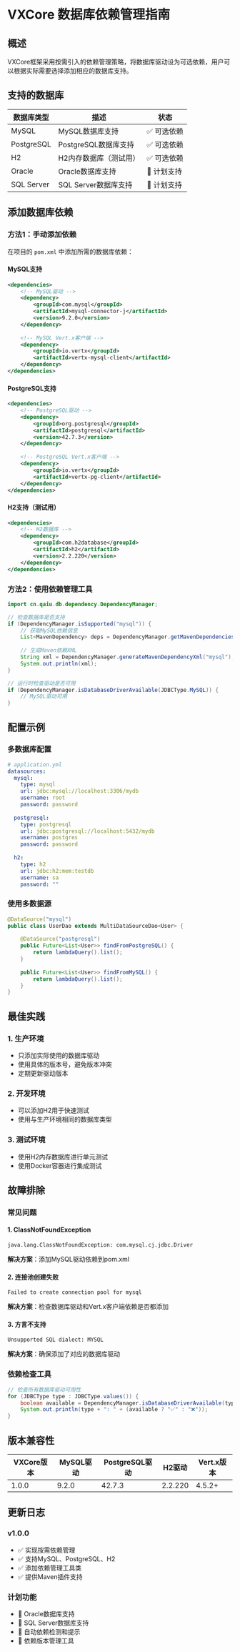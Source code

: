 # VXCore 数据库依赖管理指南

## 概述

VXCore框架采用按需引入的依赖管理策略，将数据库驱动设为可选依赖，用户可以根据实际需要选择添加相应的数据库支持。

## 支持的数据库

| 数据库类型 | 描述 | 状态 |
|-----------|------|------|
| MySQL | MySQL数据库支持 | ✅ 可选依赖 |
| PostgreSQL | PostgreSQL数据库支持 | ✅ 可选依赖 |
| H2 | H2内存数据库（测试用） | ✅ 可选依赖 |
| Oracle | Oracle数据库支持 | 🔄 计划支持 |
| SQL Server | SQL Server数据库支持 | 🔄 计划支持 |

## 添加数据库依赖

### 方法1：手动添加依赖

在项目的 `pom.xml` 中添加所需的数据库依赖：

#### MySQL支持
```xml
<dependencies>
    <!-- MySQL驱动 -->
    <dependency>
        <groupId>com.mysql</groupId>
        <artifactId>mysql-connector-j</artifactId>
        <version>9.2.0</version>
    </dependency>
    
    <!-- MySQL Vert.x客户端 -->
    <dependency>
        <groupId>io.vertx</groupId>
        <artifactId>vertx-mysql-client</artifactId>
    </dependency>
</dependencies>
```

#### PostgreSQL支持
```xml
<dependencies>
    <!-- PostgreSQL驱动 -->
    <dependency>
        <groupId>org.postgresql</groupId>
        <artifactId>postgresql</artifactId>
        <version>42.7.3</version>
    </dependency>
    
    <!-- PostgreSQL Vert.x客户端 -->
    <dependency>
        <groupId>io.vertx</groupId>
        <artifactId>vertx-pg-client</artifactId>
    </dependency>
</dependencies>
```

#### H2支持（测试用）
```xml
<dependencies>
    <!-- H2数据库 -->
    <dependency>
        <groupId>com.h2database</groupId>
        <artifactId>h2</artifactId>
        <version>2.2.220</version>
    </dependency>
</dependencies>
```

### 方法2：使用依赖管理工具

```java
import cn.qaiu.db.dependency.DependencyManager;

// 检查数据库是否支持
if (DependencyManager.isSupported("mysql")) {
    // 获取MySQL依赖信息
    List<MavenDependency> deps = DependencyManager.getMavenDependencies("mysql");
    
    // 生成Maven依赖XML
    String xml = DependencyManager.generateMavenDependencyXml("mysql");
    System.out.println(xml);
}

// 运行时检查驱动是否可用
if (DependencyManager.isDatabaseDriverAvailable(JDBCType.MySQL)) {
    // MySQL驱动可用
}
```

## 配置示例

### 多数据库配置
```yaml
# application.yml
datasources:
  mysql:
    type: mysql
    url: jdbc:mysql://localhost:3306/mydb
    username: root
    password: password
    
  postgresql:
    type: postgresql
    url: jdbc:postgresql://localhost:5432/mydb
    username: postgres
    password: password
    
  h2:
    type: h2
    url: jdbc:h2:mem:testdb
    username: sa
    password: ""
```

### 使用多数据源
```java
@DataSource("mysql")
public class UserDao extends MultiDataSourceDao<User> {
    
    @DataSource("postgresql")
    public Future<List<User>> findFromPostgreSQL() {
        return lambdaQuery().list();
    }
    
    public Future<List<User>> findFromMySQL() {
        return lambdaQuery().list();
    }
}
```

## 最佳实践

### 1. 生产环境
- 只添加实际使用的数据库驱动
- 使用具体的版本号，避免版本冲突
- 定期更新驱动版本

### 2. 开发环境
- 可以添加H2用于快速测试
- 使用与生产环境相同的数据库类型

### 3. 测试环境
- 使用H2内存数据库进行单元测试
- 使用Docker容器进行集成测试

## 故障排除

### 常见问题

#### 1. ClassNotFoundException
```
java.lang.ClassNotFoundException: com.mysql.cj.jdbc.Driver
```
**解决方案**：添加MySQL驱动依赖到pom.xml

#### 2. 连接池创建失败
```
Failed to create connection pool for mysql
```
**解决方案**：检查数据库驱动和Vert.x客户端依赖是否都添加

#### 3. 方言不支持
```
Unsupported SQL dialect: MYSQL
```
**解决方案**：确保添加了对应的数据库驱动

### 依赖检查工具

```java
// 检查所有数据库驱动可用性
for (JDBCType type : JDBCType.values()) {
    boolean available = DependencyManager.isDatabaseDriverAvailable(type);
    System.out.println(type + ": " + (available ? "✅" : "❌"));
}
```

## 版本兼容性

| VXCore版本 | MySQL驱动 | PostgreSQL驱动 | H2驱动 | Vert.x版本 |
|-----------|-----------|----------------|--------|------------|
| 1.0.0 | 9.2.0 | 42.7.3 | 2.2.220 | 4.5.2+ |

## 更新日志

### v1.0.0
- ✅ 实现按需依赖管理
- ✅ 支持MySQL、PostgreSQL、H2
- ✅ 添加依赖管理工具类
- ✅ 提供Maven插件支持

### 计划功能
- 🔄 Oracle数据库支持
- 🔄 SQL Server数据库支持
- 🔄 自动依赖检测和提示
- 🔄 依赖版本管理工具
